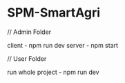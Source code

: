 # SPM-SmartAgri

// Admin Folder

client - npm run dev
server - npm start

// User Folder

run whole project - npm run dev
